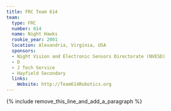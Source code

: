 ```yaml
---
title: FRC Team 614
team:
  type: FRC
  number: 614
  name: Night Hawks
  rookie_year: 2001
  location: Alexandria, Virginia, USA
  sponsors:
  - Night Vision and Electronic Sensors Directorate (NVESD)
  - D
  - J Tech Service
  - Hayfield Secondary
  links:
    Website: http://Team614Robotics.org
---
```


{% include remove_this_line_and_add_a_paragraph %}